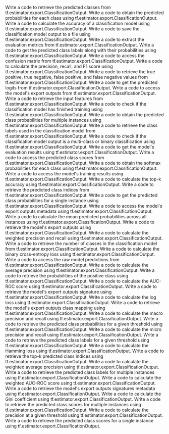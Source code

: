 Write a code to retrieve the predicted classes from tf.estimator.export.ClassificationOutput.
Write a code to obtain the predicted probabilities for each class using tf.estimator.export.ClassificationOutput.
Write a code to calculate the accuracy of a classification model using tf.estimator.export.ClassificationOutput.
Write a code to save the classification model output to a file using tf.estimator.export.ClassificationOutput.
Write a code to extract the evaluation metrics from tf.estimator.export.ClassificationOutput.
Write a code to get the predicted class labels along with their probabilities using tf.estimator.export.ClassificationOutput.
Write a code to access the confusion matrix from tf.estimator.export.ClassificationOutput.
Write a code to calculate the precision, recall, and F1 score using tf.estimator.export.ClassificationOutput.
Write a code to retrieve the true positive, true negative, false positive, and false negative values from tf.estimator.export.ClassificationOutput.
Write a code to get the predicted logits from tf.estimator.export.ClassificationOutput.
Write a code to access the model's export outputs from tf.estimator.export.ClassificationOutput.
Write a code to retrieve the input features from tf.estimator.export.ClassificationOutput.
Write a code to check if the classification model has finished training using tf.estimator.export.ClassificationOutput.
Write a code to obtain the predicted class probabilities for multiple instances using tf.estimator.export.ClassificationOutput.
Write a code to retrieve the class labels used in the classification model from tf.estimator.export.ClassificationOutput.
Write a code to check if the classification model output is a multi-class or binary classification using tf.estimator.export.ClassificationOutput.
Write a code to get the model's evaluation results using tf.estimator.export.ClassificationOutput.
Write a code to access the predicted class scores from tf.estimator.export.ClassificationOutput.
Write a code to obtain the softmax probabilities for each class using tf.estimator.export.ClassificationOutput.
Write a code to access the model's training results using tf.estimator.export.ClassificationOutput.
Write a code to calculate the top-k accuracy using tf.estimator.export.ClassificationOutput.
Write a code to retrieve the predicted class indices from tf.estimator.export.ClassificationOutput.
Write a code to get the predicted class probabilities for a single instance using tf.estimator.export.ClassificationOutput.
Write a code to access the model's export outputs metadata using tf.estimator.export.ClassificationOutput.
Write a code to calculate the mean predicted probabilities across all instances using tf.estimator.export.ClassificationOutput.
Write a code to retrieve the model's export outputs using tf.estimator.export.ClassificationOutput.
Write a code to calculate the weighted precision and recall using tf.estimator.export.ClassificationOutput.
Write a code to retrieve the number of classes in the classification model from tf.estimator.export.ClassificationOutput.
Write a code to calculate the binary cross-entropy loss using tf.estimator.export.ClassificationOutput.
Write a code to access the raw model predictions from tf.estimator.export.ClassificationOutput.
Write a code to calculate the average precision using tf.estimator.export.ClassificationOutput.
Write a code to retrieve the probabilities of the positive class using tf.estimator.export.ClassificationOutput.
Write a code to calculate the AUC-ROC score using tf.estimator.export.ClassificationOutput.
Write a code to retrieve the model's export outputs signature using tf.estimator.export.ClassificationOutput.
Write a code to calculate the log loss using tf.estimator.export.ClassificationOutput.
Write a code to retrieve the model's export outputs class mapping using tf.estimator.export.ClassificationOutput.
Write a code to calculate the macro precision and recall using tf.estimator.export.ClassificationOutput.
Write a code to retrieve the predicted class probabilities for a given threshold using tf.estimator.export.ClassificationOutput.
Write a code to calculate the micro precision and recall using tf.estimator.export.ClassificationOutput.
Write a code to retrieve the predicted class labels for a given threshold using tf.estimator.export.ClassificationOutput.
Write a code to calculate the Hamming loss using tf.estimator.export.ClassificationOutput.
Write a code to retrieve the top-k predicted class indices using tf.estimator.export.ClassificationOutput.
Write a code to calculate the weighted average precision using tf.estimator.export.ClassificationOutput.
Write a code to retrieve the predicted class labels for multiple instances using tf.estimator.export.ClassificationOutput.
Write a code to calculate the weighted AUC-ROC score using tf.estimator.export.ClassificationOutput.
Write a code to retrieve the model's export outputs signatures metadata using tf.estimator.export.ClassificationOutput.
Write a code to calculate the Gini coefficient using tf.estimator.export.ClassificationOutput.
Write a code to retrieve the predicted class scores for multiple instances using tf.estimator.export.ClassificationOutput.
Write a code to calculate the precision at a given threshold using tf.estimator.export.ClassificationOutput.
Write a code to retrieve the predicted class scores for a single instance using tf.estimator.export.ClassificationOutput.